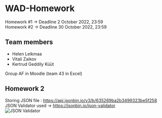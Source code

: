 # WAD-Homework

Homework #1 -> Deadline 2 October 2022, 23:59  
Homework #2 -> Deadline 30 October 2022, 23:59


## Team members
- Helen Leikmaa
- Vitali Zaikov
- Kertrud Geddily Küüt 

Group AF in Moodle (team 43 in Excel)


## Homework 2  
Storing JSON file : https://api.jsonbin.io/v3/b/635269ba2b3499323be5f258  
JSON Validator used -> https://jsonbin.io/json-validator  
![JSON Validator](https://i.imgur.com/VSSHxvc.png)  
 

